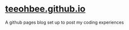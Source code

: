 # [teeohbee.github.io](http://teeohbee.github.io/)
A github pages blog set up to post my coding experiences
